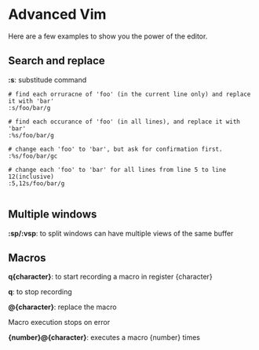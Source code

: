 # Advanced Vim

Here are a few examples to show you the power of the editor. 

## Search and replace

**:s**: substitude command

```shell
# find each orruracne of 'foo' (in the current line only) and replace it with 'bar'
:s/foo/bar/g

# find each occurance of 'foo' (in all lines), and replace it with 'bar'
:%s/foo/bar/g

# change each 'foo' to 'bar', but ask for confirmation first.
:%s/foo/bar/gc

# change each 'foo' to 'bar' for all lines from line 5 to line 12(inclusive)
:5,12s/foo/bar/g


```

## Multiple windows
**:sp/:vsp**: to split windows
can have multiple views of the same buffer

## Macros
**q{character}**: to start recording a macro in register {character}

**q**: to stop recording

**@{character}**: replace the macro

Macro execution stops on error

**{number}@{character}**: executes a macro {number} times




